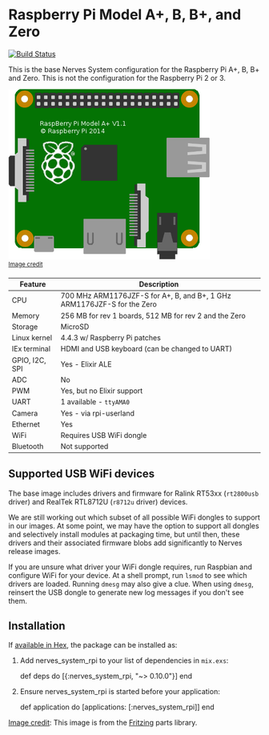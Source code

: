 # Raspberry Pi Model A+, B, B+, and Zero
[![Build Status](https://travis-ci.org/nerves-project/nerves_system_rpi.png?branch=master)](https://travis-ci.org/nerves-project/nerves_system_rpi)

This is the base Nerves System configuration for the Raspberry Pi A+, B,
B+ and Zero. This is not the configuration for the Raspberry Pi 2 or 3.

![Fritzing Raspberry Pi A+ image](assets/images/raspberry-pi-model-a-plus.png)
<br><sup>[Image credit](#fritzing)</sup>

| Feature              | Description                     |
| -------------------- | ------------------------------- |
| CPU                  | 700 MHz ARM1176JZF-S for A+, B, and B+, 1 GHz ARM1176JZF-S for the Zero  |
| Memory               | 256 MB for rev 1 boards, 512 MB for rev 2 and the Zero  |
| Storage              | MicroSD                         |
| Linux kernel         | 4.4.3 w/ Raspberry Pi patches     |
| IEx terminal         | HDMI and USB keyboard (can be changed to UART)   |
| GPIO, I2C, SPI       | Yes - Elixir ALE                |
| ADC                  | No                              |
| PWM                  | Yes, but no Elixir support      |
| UART                 | 1 available - `ttyAMA0`         |
| Camera               | Yes - via rpi-userland          |
| Ethernet             | Yes                             |
| WiFi                 | Requires USB WiFi dongle        |
| Bluetooth            | Not supported                   |

## Supported USB WiFi devices

The base image includes drivers and firmware for Ralink RT53xx
(`rt2800usb` driver) and RealTek RTL8712U (`r8712u` driver) devices.

We are still working out which subset of all possible WiFi dongles to
support in our images. At some point, we may have the option to support
all dongles and selectively install modules at packaging time, but until
then, these drivers and their associated firmware blobs add significantly
to Nerves release images.

If you are unsure what driver your WiFi dongle requires, run Raspbian and configure WiFi
for your device. At a shell prompt, run `lsmod` to see which drivers are loaded.
Running `dmesg` may also give a clue. When using `dmesg`, reinsert the USB
dongle to generate new log messages if you don't see them.

## Installation

If [available in Hex](https://hex.pm/docs/publish), the package can be installed as:

  1. Add nerves_system_rpi to your list of dependencies in `mix.exs`:

        def deps do
          [{:nerves_system_rpi, "~> 0.10.0"}]
        end

  2. Ensure nerves_system_rpi is started before your application:

        def application do
          [applications: [:nerves_system_rpi]]
        end

[Image credit](#fritzing): This image is from the [Fritzing](http://fritzing.org/home/) parts library.
